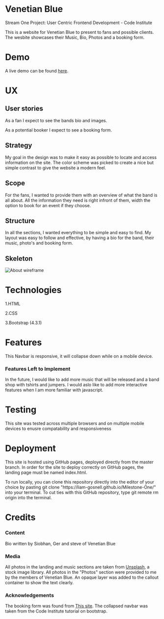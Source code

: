 # Venetian Blue
<p>Stream One Project: User Centric Frontend Development - Code Institute<p>

<p> This is a website for Venetian Blue to present to fans and possible clients.
The wesbite showcases their Music, Bio, Photos and a booking form.
</p>


# Demo 

A live demo can be found [here](https://liam-gosnell.github.io/Milestone-One/).


# UX

<h2>User stories</h2>

<p>As a fan I expect to see the bands bio and images.</p>
<p>As a potential booker I expect to see a booking form.</p>

<h2>Strategy</h2>
<p>My goal in the design was to make it easy as possible to locate and access information on the site. 
The color scheme was picked to create a nice but simple contrast to give the website a modern feel. </p>


<h2>Scope</h2>
<p>For the fans, I wanted to provide them with an overview of what the band is all about. All the information they need 
is right infront of them, width the option to book for an event if they choose. </p>

<h2>Structure</h2>
<p>In all the sections, I wanted everything to be simple and easy to find. My layout was easy to follow and effective, 
by having a bio for the band, their music, photo's and booking form. </p>


<h2>Skeleton</h2>



![About wireframe](https://https://liam-gosnell.github.io/Milestone-One/blob/master/wireframes/wireone.png "About wireframe")


# Technologies

<p>1.HTML</p>
<p>2.CSS</p>
<p>3.Bootstrap (4.3.1)</p>


# Features

<p>This Navbar is responsive, it will collapse down while on a mobile device.</p>

<h3>Features Left to Implement</h3>

<p>In the future, I would like to add more music that will be released and a band shop with tshirts and jumpers.
I would aslo like to add more interactive features when I am more familiar with javascript.
</p>


# Testing

<p>This site was tested across multiple browsers and on multiple mobile devices to enusre compatability and responsiveness</p>


# Deployment

<p>This site is hosted using GitHub pages, deployed directly from the master branch. 
In order for the site to deploy correctly on GitHub pages, the landing page must be named index.html.</p>

<p>To run locally, you can clone this repository directly into the editor of your choice 
by pasting git clone  "https://liam-gosnell.github.io/Milestone-One/" into your terminal. 
To cut ties with this GitHub repository, type git remote rm origin into the terminal.
</p>


# Credits
<h3>Content</h3>

<p>Bio written by Siobhan, Ger and steve of Venetian Blue</p>

<h3>Media</h3>

<p>All photos in the landing and music sections are taken from <a href="https://unsplash.com/">Unsplash</a>, a stock image library.
All photos in the "Photos" section were provided to me by the members of Venetian Blue. An opaque layer was added to the callout
container to show the text clearly.

</p>

<h3>Acknowledgements</h3>

<p>The booking form was found from <a href="https://bootsnipp.com/snippets/qr1zR">This site</a>.
The collapsed navbar was taken from the Code Institute tutorial on bootstrap.
 </p>